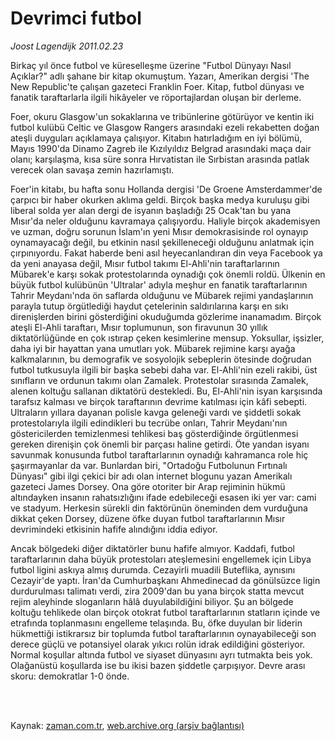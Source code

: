 # Devrimci futbol

*Joost Lagendijk 2011.02.23*

<td class="columnist-detail">
<p>Birkaç yıl önce futbol ve küreselleşme üzerine "Futbol Dünyayı Nasıl Açıklar?" adlı şahane bir kitap okumuştum. Yazarı, Amerikan dergisi 'The New Republic'te çalışan gazeteci Franklin Foer. Kitap, futbol dünyası ve fanatik taraftarlarla ilgili hikâyeler ve röportajlardan oluşan bir derleme.</p>
<p>
<div id="haberMetinDiv">
<p>Foer, okuru Glasgow'un sokaklarına ve tribünlerine götürüyor ve kentin iki futbol kulübü Celtic ve Glasgow Rangers arasındaki ezeli rekabetten doğan ateşli duyguları açıklamaya çalışıyor. Kitabın hatırladığım en iyi bölümü, Mayıs 1990'da Dinamo Zagreb ile Kızılyıldız Belgrad arasındaki maça dair olanı; karşılaşma, kısa süre sonra Hırvatistan ile Sırbistan arasında patlak verecek olan savaşa zemin hazırlamıştı.
<p>Foer'in kitabı, bu hafta sonu Hollanda dergisi 'De Groene Amsterdammer'de çarpıcı bir haber okurken aklıma geldi. Birçok başka medya kuruluşu gibi liberal solda yer alan dergi de isyanın başladığı 25 Ocak'tan bu yana Mısır'da neler olduğunu kavramaya çalışıyordu. Haliyle birçok akademisyen ve uzman, doğru sorunun İslam'ın yeni Mısır demokrasisinde rol oynayıp oynamayacağı değil, bu etkinin nasıl şekilleneceği olduğunu anlatmak için çırpınıyordu. Fakat haberde beni asıl heyecanlandıran din veya Facebook ya da yeni anayasa değil, Mısır futbol takımı El-Ahli'nin taraftarlarının Mübarek'e karşı sokak protestolarında oynadığı çok önemli roldü. Ülkenin en büyük futbol kulübünün 'Ultralar' adıyla meşhur en fanatik taraftarlarının Tahrir Meydanı'nda ön saflarda olduğunu ve Mübarek rejimi yandaşlarının parayla tutup örgütlediği haydut çetelerinin saldırılarına karşı en sıkı direnişlerden birini gösterdiğini okuduğumda gözlerime inanamadım. Birçok ateşli El-Ahli taraftarı, Mısır toplumunun, son firavunun 30 yıllık diktatörlüğünde en çok ıstırap çeken kesimlerine mensup. Yoksullar, işsizler, daha iyi bir hayattan yana umutları yok. Mübarek rejimine karşı ayağa kalkmalarının, bu demografik ve sosyolojik sebeplerin ötesinde doğrudan futbol tutkusuyla ilgili bir başka sebebi daha var. El-Ahli'nin ezeli rakibi, üst sınıfların ve ordunun takımı olan Zamalek. Protestolar sırasında Zamalek, alenen koltuğu sallanan diktatörü destekledi. Bu, El-Ahli'nin isyan karşısında tarafsız kalması ve birçok taraftarının devrime katılması için kâfi sebepti. Ultraların yıllara dayanan polisle kavga geleneği vardı ve şiddetli sokak protestolarıyla ilgili edindikleri bu tecrübe onları, Tahrir Meydanı'nın göstericilerden temizlenmesi tehlikesi baş gösterdiğinde örgütlenmesi gereken direnişin çok önemli bir parçası haline getirdi. Öte yandan isyanı savunmak konusunda futbol taraftarlarının oynadığı kahramanca role hiç şaşırmayanlar da var. Bunlardan biri, "Ortadoğu Futbolunun Fırtınalı Dünyası" gibi ilgi çekici bir adı olan internet blogunu yazan Amerikalı gazeteci James Dorsey. Ona göre otoriter bir Arap rejiminin hükmü altındayken insanın rahatsızlığını ifade edebileceği esasen iki yer var: cami ve stadyum. Herkesin sürekli din faktörünün öneminden dem vurduğuna dikkat çeken Dorsey, düzene öfke duyan futbol taraftarlarının Mısır devrimindeki etkisinin hafife alındığını iddia ediyor.
<p>Ancak bölgedeki diğer diktatörler bunu hafife almıyor. Kaddafi, futbol taraftarlarının daha büyük protestoları ateşlemesini engellemek için Libya futbol ligini askıya almış durumda. Cezayirli muadili Buteflika, aynısını Cezayir'de yaptı. İran'da Cumhurbaşkanı Ahmedinecad da gönülsüzce ligin durdurulması talimatı verdi, zira 2009'dan bu yana birçok statta mevcut rejim aleyhinde sloganların hâlâ duyulabildiğini biliyor. Şu an bölgede koltuğu tehlikede olan birçok otokrat futbol taraftarlarının statların içinde ve etrafında toplanmasını engelleme telaşında. Bu, öfke duyulan bir liderin hükmettiği istikrarsız bir toplumda futbol taraftarlarının oynayabileceği son derece güçlü ve potansiyel olarak yıkıcı rolün idrak edildiğini gösteriyor. Normal koşullar altında futbol ve siyaset dünyasını ayrı tutmakta beis yok. Olağanüstü koşullarda ise bu ikisi bazen şiddetle çarpışıyor. Devre arası skoru: demokratlar 1-0 önde. </p></p></p></div>
</p>


<p><br>
		 </br></p></td>

Kaynak: [zaman.com.tr](http://zaman.com.tr/yazar.do?yazino=1097486), [web.archive.org (arşiv bağlantısı)](http://web.archive.org/web/20110314024258/http://www.zaman.com.tr:80/yazar.do?yazino=1097486)
